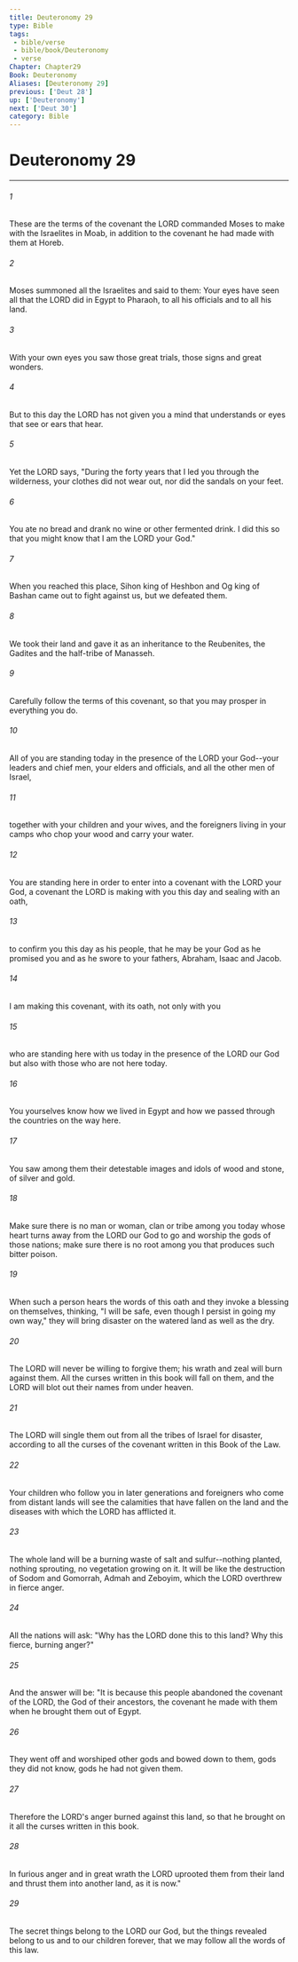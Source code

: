 ```yaml
---
title: Deuteronomy 29
type: Bible
tags:
 - bible/verse
 - bible/book/Deuteronomy
 - verse
Chapter: Chapter29
Book: Deuteronomy
Aliases: [Deuteronomy 29]
previous: ['Deut 28']
up: ['Deuteronomy']
next: ['Deut 30']
category: Bible
---
```

# Deuteronomy 29

***


###### 1 
These are the terms of the covenant the LORD commanded Moses to make with the Israelites in Moab, in addition to the covenant he had made with them at Horeb. 

###### 2 
Moses summoned all the Israelites and said to them: Your eyes have seen all that the LORD did in Egypt to Pharaoh, to all his officials and to all his land. 

###### 3 
With your own eyes you saw those great trials, those signs and great wonders. 

###### 4 
But to this day the LORD has not given you a mind that understands or eyes that see or ears that hear. 

###### 5 
Yet the LORD says, "During the forty years that I led you through the wilderness, your clothes did not wear out, nor did the sandals on your feet. 

###### 6 
You ate no bread and drank no wine or other fermented drink. I did this so that you might know that I am the LORD your God." 

###### 7 
When you reached this place, Sihon king of Heshbon and Og king of Bashan came out to fight against us, but we defeated them. 

###### 8 
We took their land and gave it as an inheritance to the Reubenites, the Gadites and the half-tribe of Manasseh. 

###### 9 
Carefully follow the terms of this covenant, so that you may prosper in everything you do. 

###### 10 
All of you are standing today in the presence of the LORD your God--your leaders and chief men, your elders and officials, and all the other men of Israel, 

###### 11 
together with your children and your wives, and the foreigners living in your camps who chop your wood and carry your water. 

###### 12 
You are standing here in order to enter into a covenant with the LORD your God, a covenant the LORD is making with you this day and sealing with an oath, 

###### 13 
to confirm you this day as his people, that he may be your God as he promised you and as he swore to your fathers, Abraham, Isaac and Jacob. 

###### 14 
I am making this covenant, with its oath, not only with you 

###### 15 
who are standing here with us today in the presence of the LORD our God but also with those who are not here today. 

###### 16 
You yourselves know how we lived in Egypt and how we passed through the countries on the way here. 

###### 17 
You saw among them their detestable images and idols of wood and stone, of silver and gold. 

###### 18 
Make sure there is no man or woman, clan or tribe among you today whose heart turns away from the LORD our God to go and worship the gods of those nations; make sure there is no root among you that produces such bitter poison. 

###### 19 
When such a person hears the words of this oath and they invoke a blessing on themselves, thinking, "I will be safe, even though I persist in going my own way," they will bring disaster on the watered land as well as the dry. 

###### 20 
The LORD will never be willing to forgive them; his wrath and zeal will burn against them. All the curses written in this book will fall on them, and the LORD will blot out their names from under heaven. 

###### 21 
The LORD will single them out from all the tribes of Israel for disaster, according to all the curses of the covenant written in this Book of the Law. 

###### 22 
Your children who follow you in later generations and foreigners who come from distant lands will see the calamities that have fallen on the land and the diseases with which the LORD has afflicted it. 

###### 23 
The whole land will be a burning waste of salt and sulfur--nothing planted, nothing sprouting, no vegetation growing on it. It will be like the destruction of Sodom and Gomorrah, Admah and Zeboyim, which the LORD overthrew in fierce anger. 

###### 24 
All the nations will ask: "Why has the LORD done this to this land? Why this fierce, burning anger?" 

###### 25 
And the answer will be: "It is because this people abandoned the covenant of the LORD, the God of their ancestors, the covenant he made with them when he brought them out of Egypt. 

###### 26 
They went off and worshiped other gods and bowed down to them, gods they did not know, gods he had not given them. 

###### 27 
Therefore the LORD's anger burned against this land, so that he brought on it all the curses written in this book. 

###### 28 
In furious anger and in great wrath the LORD uprooted them from their land and thrust them into another land, as it is now." 

###### 29 
The secret things belong to the LORD our God, but the things revealed belong to us and to our children forever, that we may follow all the words of this law. 
